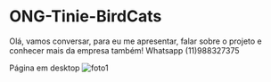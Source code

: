 # ONG-Tinie-BirdCats
Olá, vamos conversar, para eu me apresentar, falar sobre o projeto e conhecer mais da empresa também!
Whatsapp (11)988327375



Página em desktop
![foto1](https://github.com/user-attachments/assets/4d557081-dadb-4ddb-a4ee-136ef3a6393b)





